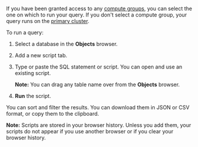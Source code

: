 If you have been granted access to any [compute groups](mqu1640280532737.md), you can select the one on which to run your query. If you don't select a compute group, your query runs on the [primary cluster](nmr1658424425362.md).

To run a query:

1.  Select a database in the **Objects** browser.


1.  Add a new script tab.


1.  Type or paste the SQL statement or script. You can open and use an existing script.

    **Note:** You can drag any table name over from the **Objects** browser.


1.  **Run** the script.


You can sort and filter the results. You can download them in JSON or CSV format, or copy them to the clipboard.

**Note:** Scripts are stored in your browser history. Unless you add them, your scripts do not appear if you use another browser or if you clear your browser history.

